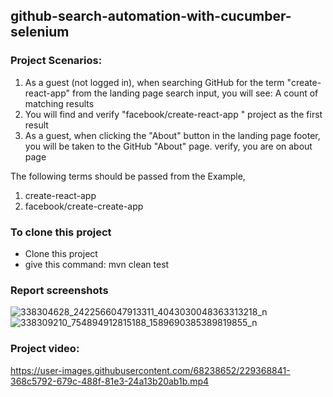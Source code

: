 ## github-search-automation-with-cucumber-selenium

### Project Scenarios:
1. As a guest (not logged in), when searching GitHub for the term "create-react-app" from the landing page search input, you will see: A count of matching results
2. You will find and verify "facebook/create-react-app " project as the first result
3. As a guest, when clicking the "About" button in the landing page footer, you will be taken to the GitHub "About" page. verify, you are on about page

The following terms should be passed from the Example,
1. create-react-app
2. facebook/create-create-app

### To clone this project
- Clone this project
- give this command:  mvn clean test 

### Report screenshots
![338304628_2422566047913311_4043030048363313218_n](https://user-images.githubusercontent.com/68238652/229368795-1abdcbfe-7fe1-4a06-879c-2c726c32eb6d.png)
![338309210_754894912815188_1589690385389819855_n](https://user-images.githubusercontent.com/68238652/229368803-42e87c65-e9c6-4c37-ba4e-f041909b6b7e.png)

### Project video:



https://user-images.githubusercontent.com/68238652/229368841-368c5792-679c-488f-81e3-24a13b20ab1b.mp4

